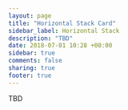 ```yaml
---
layout: page
title: "Horizontal Stack Card"
sidebar_label: Horizontal Stack
description: "TBD"
date: 2018-07-01 10:28 +00:00
sidebar: true
comments: false
sharing: true
footer: true
---
```


TBD